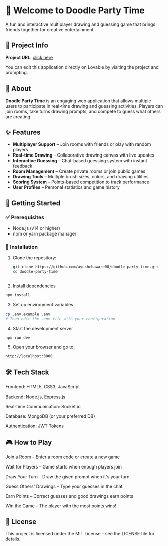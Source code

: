 # 🎉 Welcome to Doodle Party Time

A fun and interactive multiplayer drawing and guessing game that brings friends together for creative entertainment.


## 🔗 Project Info

**Project URL**: [click here](https://lovable.dev/projects/2526e469-2540-4868-8929-9ed0462687aa)

You can edit this application directly on Lovable by visiting the project and prompting.


## 🎨 About

**Doodle Party Time** is an engaging web application that allows multiple users to participate in real-time drawing and guessing activities. Players can join rooms, take turns drawing prompts, and compete to guess what others are creating.


## ✨ Features

- **Multiplayer Support** – Join rooms with friends or play with random players  
- **Real-time Drawing** – Collaborative drawing canvas with live updates  
- **Interactive Guessing** – Chat-based guessing system with instant feedback  
- **Room Management** – Create private rooms or join public games  
- **Drawing Tools** – Multiple brush sizes, colors, and drawing utilities  
- **Scoring System** – Points-based competition to track performance  
- **User Profiles** – Personal statistics and game history  


## 🚀 Getting Started

### ✅ Prerequisites

- Node.js (v14 or higher)  
- npm or yarn package manager  

### 🧰 Installation

1. Clone the repository:

   ```bash
   git clone https://github.com/ayushchaware08/doodle-party-time.git
   cd doodle-party-time
  
2. Install dependencies
  ```bash
  npm install
```

3. Set up environment variables

  ```bash
  cp .env.example .env
  # Then edit the .env file with your configuration
```

4. Start the development server
  ```bash
  npm run dev
```

5. Open your browser and go to:

```arduino
http://localhost:3000
```

## 🛠️ Tech Stack
Frontend: HTML5, CSS3, JavaScript

Backend: Node.js, Express.js

Real-time Communication: Socket.io

Database: MongoDB (or your preferred DB)

Authentication: JWT Tokens

## 🎮 How to Play
Join a Room – Enter a room code or create a new game

Wait for Players – Game starts when enough players join

Draw Your Turn – Draw the given prompt when it's your turn

Guess Others' Drawings – Type your guesses in the chat

Earn Points – Correct guesses and good drawings earn points

Win the Game – The player with the most points wins!

## 📝 License
This project is licensed under the MIT License – see the LICENSE file for details.
